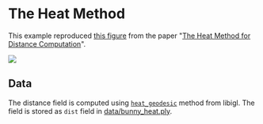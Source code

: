 # The Heat Method

This example reproduced [this
figure](https://www.cs.cmu.edu/~kmcrane/Projects/HeatMethod/teaser.png) from the paper "[The Heat
Method for Distance Computation](https://www.cs.cmu.edu/~kmcrane/Projects/HeatMethod/index.html)".

[<img src="https://github.com/qnzhou/hakowan-gallery/blob/main/gallery/Heat/results/bunny_heat.png?raw=true"/>](https://github.com/qnzhou/hakowan-gallery/blob/main/gallery/Heat/results/bunny_heat.png?raw=true)

## Data

The distance field is computed using
[`heat_geodesic`](https://libigl.github.io/libigl-python-bindings/igl_docs/#heat_geodesic) method
from libigl. The field is stored as `dist` field in [data/bunny_heat.ply](https://github.com/qnzhou/hakowan-gallery/blob/main/gallery/Heat/data/bunny_heat.ply).
